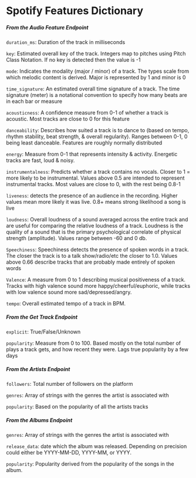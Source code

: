 # Spotify Features Dictionary

##### From the Audio Feature Endpoint
`duration_ms`: Duration of the track in milliseconds

`key`: Estimated overall key of the track. Integers map to pitches using Pitch Class
Notation. If no key is detected then the value is -1

`mode`: Indicates the modality (major / minor) of a track. The types scale from which
melodic content is derived. Major is represented by 1 and minor is 0

`time_signature`: An estimated overall time signature of a track. The time signature
(meter) is a notational convention to specify how many beats are in each bar or measure

`acousticness`: A confidence measure from 0-1 of whether a track is acoustic. Most tracks
are close to 0 for this feature

`danceability`: Describes how suited a track is to dance to (based on tempo, rhythm 
stability, beat strength, & overall regularity). Ranges between 0-1, 0 being least 
danceable. Features are roughly normally distributed

`energy`: Measure from 0-1 that represents intensity & activity. Energetic tracks are
fast, loud & noisy.

`instrumentalness`: Predicts whether a track contains no vocals. Closer to 1 = 
more likely to be instrumental. Values above 0.5 are intended to represent instrumental
tracks. Most values are close to 0, with the rest being 0.8-1

`liveness`: detects the presence of an audience in the recording. Higher values mean
more likely it was live. 0.8+ means strong likelihood a song is live

`loudness`: Overall loudness of a sound averaged across the entire track and are useful
for comparing the relative loudness of a track. Loudness is the quality of a sound that
is the primary psychological correlate of physical strength (amplitude). Values range
between -60 and 0 db.

`Speechiness`: Speechiness detects the presence of spoken words in a track. The closer
the track is to a talk show/radio/etc the closer to 1.0. Values above 0.66 describe 
tracks that are probably made entirely of spoken words

`Valence`: A measure from 0 to 1 describing musical positiveness of a track. Tracks 
with high valence sound more happy/cheerful/euphoric, while tracks with low valence
sound more sad/depressed/angry.

`tempo`: Overall estimated tempo of a track in BPM.

##### From the Get Track Endpoint
 `explicit`: True/False/Unknown

 `popularity`: Measure from 0 to 100. Based mostly on the total number of plays a
 track gets, and how recent they were. Lags true popularity by a few days
 
 
##### From the Artists Endpoint
`followers`: Total number of followers on the platform

`genres`: Array of strings with the genres the artist is associated with

`popularity`: Based on the popularity of all the artists tracks


##### From the Albums Endpoint

`genres`: Array of strings with the genres the artist is associated with

`release_data`: date which the album was released. Depending on precision could either
be YYYY-MM-DD, YYYY-MM, or YYYY.

`popularity`: Popularity derived from the popularity of the songs in the album.


